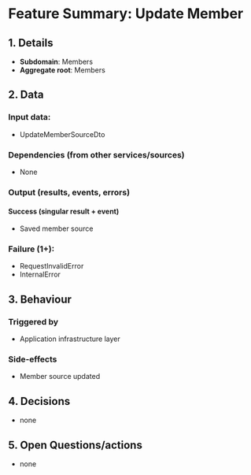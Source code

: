 # Feature Summary: Update Member

## 1. Details

- **Subdomain**: Members
- **Aggregate root**: Members

## 2. Data
### Input data:

- UpdateMemberSourceDto

### Dependencies (from other services/sources)

- None

### Output (results, events, errors)

#### Success (singular result + event)

- Saved member source

### Failure (1+):

- RequestInvalidError
- InternalError

## 3. Behaviour

### Triggered by

- Application infrastructure layer

### Side-effects

- Member source updated

## 4. Decisions

- none

## 5. Open Questions/actions

- none
